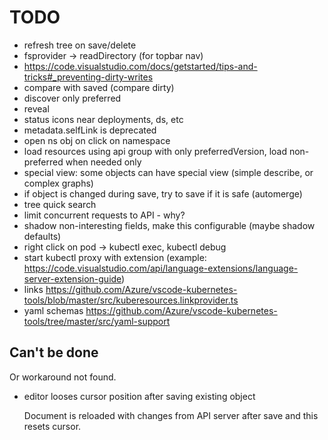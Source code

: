 # TODO

- refresh tree on save/delete
- fsprovider -> readDirectory (for topbar nav)
- https://code.visualstudio.com/docs/getstarted/tips-and-tricks#_preventing-dirty-writes
- compare with saved (compare dirty)
- discover only preferred
- reveal
- status icons near deployments, ds, etc
- metadata.selfLink is deprecated
- open ns obj on click on namespace
- load resources using api group with only preferredVersion, load non-preferred when needed only
- special view: some objects can have special view (simple describe, or complex graphs)
- if object is changed during save, try to save if it is safe (automerge)
- tree quick search
- limit concurrent requests to API - why?
- shadow non-interesting fields, make this configurable (maybe shadow defaults)
- right click on pod -> kubectl exec, kubectl debug
- start kubectl proxy with extension (example: https://code.visualstudio.com/api/language-extensions/language-server-extension-guide)
- links https://github.com/Azure/vscode-kubernetes-tools/blob/master/src/kuberesources.linkprovider.ts
- yaml schemas https://github.com/Azure/vscode-kubernetes-tools/tree/master/src/yaml-support


## Can't be done

Or workaround not found.

- editor looses cursor position after saving existing object

  Document is reloaded with changes from API server after save and this resets cursor.
